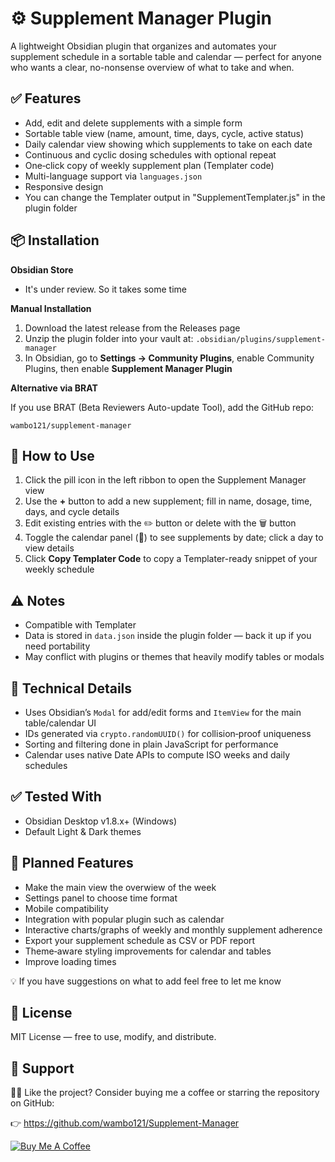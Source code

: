 # ⚙️ Supplement Manager Plugin

A lightweight Obsidian plugin that organizes and automates your supplement schedule in a sortable table and calendar — perfect for anyone who wants a clear, no-nonsense overview of what to take and when.

## ✅ Features

- Add, edit and delete supplements with a simple form
- Sortable table view (name, amount, time, days, cycle, active status)
- Daily calendar view showing which supplements to take on each date
- Continuous and cyclic dosing schedules with optional repeat
- One‑click copy of weekly supplement plan (Templater code)
- Multi-language support via `languages.json`
- Responsive design
- You can change the Templater output in "SupplementTemplater.js" in the plugin folder

## 📦 Installation

**Obsidian Store**
- It's under review. So it takes some time

**Manual Installation**

1. Download the latest release from the Releases page
2. Unzip the plugin folder into your vault at: `.obsidian/plugins/supplement-manager`
3. In Obsidian, go to **Settings → Community Plugins**, enable Community Plugins, then enable **Supplement Manager Plugin**

**Alternative via BRAT**

If you use BRAT (Beta Reviewers Auto-update Tool), add the GitHub repo:
```
wambo121/supplement-manager
```

## 🧭 How to Use

1. Click the pill icon in the left ribbon to open the Supplement Manager view
2. Use the **+** button to add a new supplement; fill in name, dosage, time, days, and cycle details
3. Edit existing entries with the ✏️ button or delete with the 🗑️ button
4. Toggle the calendar panel (📅) to see supplements by date; click a day to view details
5. Click **Copy Templater Code** to copy a Templater-ready snippet of your weekly schedule

## ⚠️ Notes

- Compatible with Templater
- Data is stored in `data.json` inside the plugin folder — back it up if you need portability
- May conflict with plugins or themes that heavily modify tables or modals

## 🧪 Technical Details

- Uses Obsidian’s `Modal` for add/edit forms and `ItemView` for the main table/calendar UI
- IDs generated via `crypto.randomUUID()` for collision‑proof uniqueness
- Sorting and filtering done in plain JavaScript for performance
- Calendar uses native Date APIs to compute ISO weeks and daily schedules

## ✅ Tested With

- Obsidian Desktop v1.8.x+ (Windows)
- Default Light & Dark themes

## 🚀 Planned Features

- Make the main view the overwiew of the week
- Settings panel to choose time format
- Mobile compatibility
- Integration with popular plugin such as calendar
- Interactive charts/graphs of weekly and monthly supplement adherence
- Export your supplement schedule as CSV or PDF report
- Theme‑aware styling improvements for calendar and tables
- Improve loading times

💡 If you have suggestions on what to add feel free to let me know

## 📄 License

MIT License — free to use, modify, and distribute.

## 🙌 Support

🫶🏻 Like the project? Consider buying me a coffee or starring the repository on GitHub:

👉 https://github.com/wambo121/Supplement-Manager


[![Buy Me A Coffee](https://www.buymeacoffee.com/assets/img/custom_images/orange_img.png)](https://www.buymeacoffee.com/morganfrey)
